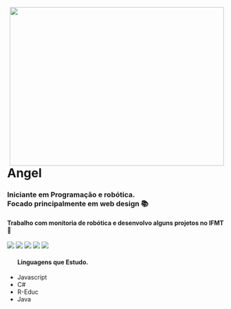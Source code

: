<img align="right" width="498" height="368" src="https://i.pinimg.com/originals/cd/5f/03/cd5f03b9f13968b596849f00b12a2033.gif">

# Angel
   
### Iniciante em Programação e robótica.<br> Focado principalmente em web design 📚
#### Trabalho com monitoria de robótica e desenvolvo alguns projetos no IFMT 👾

<p>
  <!---Linkedin Badge-->
    <a href="https://www.linkedin.com/in/vitoria-angel-silva-130003196/" target="_blank"><img src="https://img.shields.io/badge/-Linkedin-0077B5?style=flat-square&logo=Linkedin&logoColor=white&link=https://www.linkedin.com/in/vitoria-angel-silva-130003196/"/></a>
  <!---Whatsapp Badge-->
    <a href="https://api.whatsapp.com/send?phone=5565992328339"_blank"><img src="https://img.shields.io/badge/-Whatsapp-34af23?style=flat-square&logo=Whatsapp&logoColor=white&link=https://api.whatsapp.com/send?phone=5565992328339"/></a>
  <!---Github Badge-->
    <a href="https://github.com/gibdike" target="_blank"><img src="https://img.shields.io/badge/-Github-000?style=flat-square&logo=Github&logoColor=white&link=https://github.com/gibdike"/></a>
  <!---Gmail Badge-->
    <a href="mailto:vitoria.angel2002@gmail.com" target="_blank"><img src="https://img.shields.io/badge/-Gmail-c14438?style=flat-square&logo=Gmail&logoColor=white&link=mailto:vitoria.angel2002@gmail.com"/></a>
  <!---Telegram Badge-->
    <a href="https://t.me/VihAngel" target="_blank"><img src="https://img.shields.io/badge/-Telegram-0E8ED4?style=flat-square&logo=Telegram&logoColor=white&link=t.me/VihAngel"/></a>
  
</p>

<ul>
<h4>Linguagens que Estudo.</h4>
<li>Javascript</li>
<li>C#</li>
<li>R-Educ</li>
<li>Java</li>
</ul>
